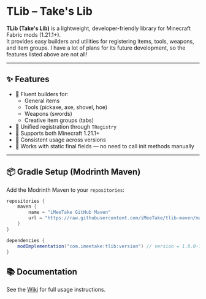 # TLib – Take's Lib

**TLib (Take's Lib)** is a lightweight, developer-friendly library for Minecraft Fabric mods (1.21.1+).  
It provides easy builders and utilities for registering items, tools, weapons, and item groups. 
I have a lot of plans for its future development, so the features listed above are not all!

---

## ✨ Features

- 🧱 Fluent builders for:
  - General items
  - Tools (pickaxe, axe, shovel, hoe)
  - Weapons (swords)
  - Creative item groups (tabs)
- 🔄 Unified registration through `TRegistry`
- 🧩 Supports both Minecraft 1.21.1+
- 🧠 Consistent usage across versions
- 🔁 Works with static final fields — no need to call init methods manually

---

## 📦 Gradle Setup (Modrinth Maven)

Add the Modrinth Maven to your `repositories`:

```gradle
repositories {
	maven {
		name = "iMeeTake GitHub Maven"
		url = "https://raw.githubusercontent.com/iMeeTake/tlib-maven/main/"
	}
}

dependencies {
    modImplementation("com.imeetake:tlib:version") // version = 1.0.0-1.21.1, 1.2.3-1.21.5 etc.
}
```

## 📚 Documentation
See the [Wiki](https://github.com/iMeeTake/TLib/wiki) for full usage instructions.

